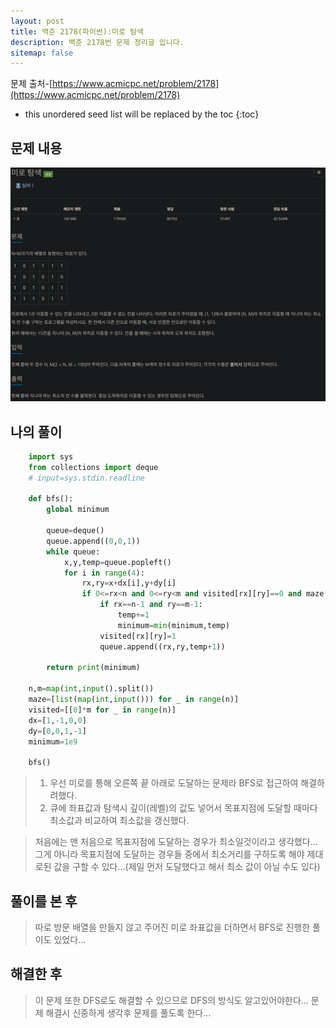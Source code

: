 ```yaml
---
layout: post
title: 백준 2178(파이썬):미로 탐색
description: 백준 2178번 문제 정리글 입니다.
sitemap: false
---
```


문제 출처-[https://www.acmicpc.net/problem/2178](https://www.acmicpc.net/problem/2178)

* this unordered seed list will be replaced by the toc
{:toc}

## 문제 내용

![백준 2178번](/assets/img/blog/bj2178.png)

## 나의 풀이

```python
    import sys
    from collections import deque
    # input=sys.stdin.readline

    def bfs():
        global minimum

        queue=deque()
        queue.append((0,0,1))
        while queue:
            x,y,temp=queue.popleft()
            for i in range(4):
                rx,ry=x+dx[i],y+dy[i]
                if 0<=rx<n and 0<=ry<m and visited[rx][ry]==0 and maze[rx][ry]==1:
                    if rx==n-1 and ry==m-1:
                        temp+=1
                        minimum=min(minimum,temp)
                    visited[rx][ry]=1
                    queue.append((rx,ry,temp+1))

        return print(minimum)
        
    n,m=map(int,input().split())
    maze=[list(map(int,input())) for _ in range(n)]
    visited=[[0]*m for _ in range(n)]
    dx=[1,-1,0,0]
    dy=[0,0,1,-1]
    minimum=1e9

    bfs()
```

>1. 우선 미로를 통해 오른쪽 끝 아래로 도달하는 문제라 BFS로 접근하여 해결하려했다.
>2. 큐에 좌표값과 탐색시 깊이(레벨)의 값도 넣어서 목표지점에 도달할 때마다 최소값과 비교하여 최소값을 갱신했다.

>처음에는 맨 처음으로 목표지점에 도달하는 경우가 최소일것이라고 생각했다… 
>그게 아니라 목표지점에 도달하는 경우들 중에서 최소거리를 구하도록 해야 제대로된 값을 구할 수 있다…(제일 먼저 도달했다고 해서 최소 값이 아닐 수도 있다)

## 풀이를 본 후

>따로 방문 배열을 만들지 않고 주어진 미로 좌표값을 더하면서 BFS로 진행한 풀이도 있었다…

## 해결한 후

> 이 문제 또한 DFS로도 해결할 수 있으므로 DFS의 방식도 알고있어야한다… 문제 해결시 신중하게 생각후 문제를 풀도록 한다…